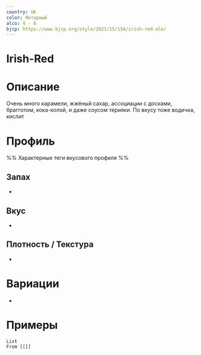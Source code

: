 ```yaml
---
country: UK
color: Янтарный
alco: 4 - 6
bjcp: https://www.bjcp.org/style/2021/15/15A/irish-red-ale/
---
```

# Irish-Red

# Описание 

Очень много карамели, жжёный сахар, ассоциации с досками, брагготом, кока-колой, и даже соусом терияки. По вкусу тоже водичка, кислит

# Профиль

%% Характерные теги вкусового профиля  %%

## Запах

- 

## Вкус

-  

## Плотность / Текстура 

- 


# Вариации

- 

# Примеры

```dataview
List 
From [[]]
```

